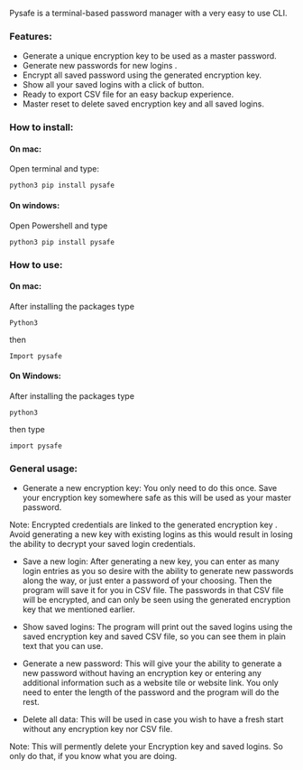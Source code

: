 Pysafe is a terminal-based password manager with a very easy to use CLI.
### Features:
* Generate a unique encryption key to be used as a master password.
* Generate new passwords for new logins .
* Encrypt all saved password using the generated encryption key.
* Show all your saved logins with a click of button.
* Ready to export CSV file for an easy backup experience.
* Master reset to delete saved encryption key and all saved logins.
### How to install:
#### On mac:

Open terminal and type:

``python3 pip install pysafe``


#### On windows:
Open Powershell and type

``python3 pip install pysafe``


### How to use:

#### On mac:

After installing the packages type

``Python3 ``

then

``Import pysafe``

#### On Windows:
After installing the packages type

``python3``

then type

``import pysafe``

### General usage:
* Generate a new encryption key:
You only need to do this once. Save your encryption key somewhere safe as
 this will be used as your master password.
 
 Note: Encrypted credentials are linked to the generated encryption key
 . Avoid generating a new key with existing logins as this would result in
  losing the ability to decrypt your saved login credentials.

* Save a new login:
After generating a new key, you can enter as many login entries as you so desire
 with the ability to generate new passwords along the way, or just enter a
  password of your
  choosing. Then the program will save it for you in CSV file. The passwords
   in that CSV file will be encrypted, and can only be seen using the generated
    encryption key that we mentioned earlier.
    
*  Show saved logins:
The program will print out the saved logins using the saved encryption key
 and saved CSV file, so you can see them in plain text that you can use.
 
* Generate a new password:
This will give your the ability to generate a new password without having an
 encryption key or entering any additional information such as a website tile
  or website link. You only need to enter the length of the password and the
   program will do the rest.
   
* Delete all data:
This will be used in case you wish to have a fresh start without any
 encryption key nor CSV file.

Note: This will permently delete your Encryption key and saved logins. So
 only do that, if you know what you are doing.